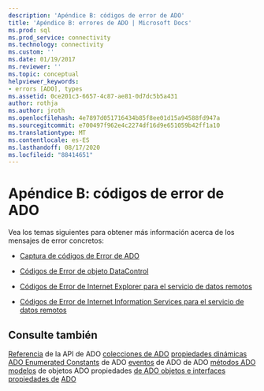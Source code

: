```yaml
---
description: 'Apéndice B: códigos de error de ADO'
title: 'Apéndice B: errores de ADO | Microsoft Docs'
ms.prod: sql
ms.prod_service: connectivity
ms.technology: connectivity
ms.custom: ''
ms.date: 01/19/2017
ms.reviewer: ''
ms.topic: conceptual
helpviewer_keywords:
- errors [ADO], types
ms.assetid: 0ce201c3-6657-4c87-ae81-0d7dc5b5a431
author: rothja
ms.author: jroth
ms.openlocfilehash: 4e7897d051716434b85f8ee01d15a94588fd947a
ms.sourcegitcommit: e700497f962e4c2274df16d9e651059b42ff1a10
ms.translationtype: MT
ms.contentlocale: es-ES
ms.lasthandoff: 08/17/2020
ms.locfileid: "88414651"
---
```

# <a name="appendix-b-ado-error-codes"></a>Apéndice B: códigos de error de ADO
Vea los temas siguientes para obtener más información acerca de los mensajes de error concretos:

-   [Captura de códigos de Error de ADO](../../../ado/guide/appendixes/ado-error-codes.md)

-   [Códigos de Error de objeto DataControl](../../../ado/guide/appendixes/datacontrol-error-codes.md)

-   [Códigos de Error de Internet Explorer para el servicio de datos remotos](../../../ado/guide/appendixes/internet-explorer-error-codes.md)

-   [Códigos de Error de Internet Information Services para el servicio de datos remotos](../../../ado/guide/appendixes/internet-information-services-error-codes.md)

## <a name="see-also"></a>Consulte también
 [Referencia](../../../ado/reference/ado-api/ado-api-reference.md) de la API de ADO [colecciones de ADO](../../../ado/reference/ado-api/ado-collections.md) [propiedades dinámicas](../../../ado/reference/ado-api/ado-dynamic-properties.md) [ADO Enumerated Constants](../../../ado/reference/ado-api/ado-enumerated-constants.md) de ADO [eventos](../../../ado/reference/ado-api/ado-events.md) de ADO de ADO [métodos ADO](../../../ado/reference/ado-api/ado-methods.md) [modelos](../../../ado/reference/ado-api/ado-object-model.md) de objetos ADO propiedades [de ADO objetos e interfaces propiedades de](../../../ado/reference/ado-api/ado-objects-and-interfaces.md) [ADO](../../../ado/reference/ado-api/ado-properties.md)
